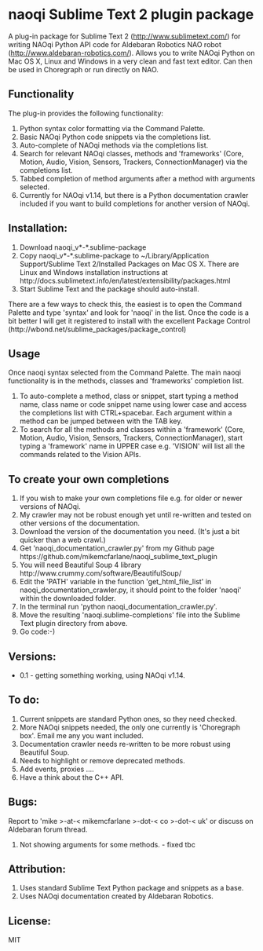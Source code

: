<h1>naoqi Sublime Text 2 plugin package</h1>

A plug-in package for Sublime Text 2 (http://www.sublimetext.com/) for writing NAOqi Python API code for Aldebaran Robotics NAO robot (http://www.aldebaran-robotics.com/). Allows you to write NAOqi Python on Mac OS X, Linux and Windows in a very clean and fast text editor. Can then be used in Choregraph or run directly on NAO.

<h2>Functionality</h2>
The plug-in provides the following functionality:
<ol>
<li>Python syntax color formatting via the Command Palette.</li>
<li>Basic NAOqi Python code snippets via the completions list.</li>
<li>Auto-complete of NAOqi methods via the completions list.</li>
<li>Search for relevant NAOqi classes, methods and 'frameworks' (Core, Motion, Audio, Vision, Sensors, Trackers, ConnectionManager) via the completions list.</li>
<li>Tabbed completion of method arguments after a method with arguments selected.</li>
<li>Currently for NAOqi v1.14, but there is a Python documentation crawler included if you want to build completions for another version of NAOqi.</li>
</ol>

<h2>Installation:</h2>
<ol>
<li>Download naoqi_v*-*.sublime-package</li>
<li>Copy naoqi_v*-*.sublime-package to ~/Library/Application Support/Sublime Text 2/Installed Packages on Mac OS X. There are Linux and Windows installation instructions at http://docs.sublimetext.info/en/latest/extensibility/packages.html</li>
<li>Start Sublime Text and the package should auto-install.</li>
</ol>
There are a few ways to check this, the easiest is to open the Command Palette and type 'syntax' and look for 'naoqi' in the list.
Once the code is a bit better I will get it registered to install with the excellent Package Control (http://wbond.net/sublime_packages/package_control) 

<h2>Usage</h2>
Once naoqi syntax selected from the Command Palette. The main naoqi functionality is in the methods, classes and 'frameworks' completion list.
<ol>
<li>To auto-complete a method, class or snippet, start typing a method name, class name or code snippet name using lower case and access the completions list with CTRL+spacebar. Each argument within a method can be jumped between with the TAB key.</li>
<li>To search for all the methods and classes within a 'framework' (Core, Motion, Audio, Vision, Sensors, Trackers, ConnectionManager), start typing a 'framework' name in UPPER case e.g. 'VISION' will list all the commands related to the Vision APIs.</li>
</ol>

<h2>To create your own completions</h2>
<ol>
<li>If you wish to make your own completions file e.g. for older or newer versions of NAOqi.</li>
<li>My crawler may not be robust enough yet until re-written and tested on other versions of the documentation.</li>
<li>Download the version of the documentation you need. (It's just a bit quicker than a web crawl.)</li>
<li>Get 'naoqi_documentation_crawler.py' from my Github page https://github.com/mikemcfarlane/naoqi_sublime_text_plugin</li>
<li>You will need Beautiful Soup 4 library http://www.crummy.com/software/BeautifulSoup/</li>
<li>Edit the 'PATH' variable in the function 'get_html_file_list' in naoqi_documentation_crawler.py, it should point to the folder 'naoqi' within the downloaded folder.</li>
<li>In the terminal run 'python naoqi_documentation_crawler.py'.</li>
<li>Move the resulting 'naoqi.sublime-completions' file into the Sublime Text plugin directory from above.</li>
<li>Go code:-)</li>
</ol>

<h2>Versions:</h2>
<ul>
<li>0.1 - getting something working, using NAOqi v1.14.</li>
</ul>

<h2>To do:</h2>
<ol>
<li>Current snippets are standard Python ones, so they need checked.</li>
<li>More NAOqi snippets needed, the only one currently is 'Choregraph box'. Email me any you want included.</li>
<li>Documentation crawler needs re-written to be more robust using Beautiful Soup.</li>
<li>Needs to highlight or remove deprecated methods.</li>
<li>Add events, proxies ....</li>
<li>Have a think about the C++ API.</li>
</ol>

<h2>Bugs:</h2>
Report to 'mike >-at-< mikemcfarlane >-dot-< co >-dot-< uk' or discuss on Aldebaran forum thread.
<ol>
<li>Not showing arguments for some methods. - fixed tbc</li>
</ol>


<h2>Attribution:</h2>
<ol>
<li>Uses standard Sublime Text Python package and snippets as a base.</li>
<li>Uses NAOqi documentation created by Aldebaran Robotics.</li>
</ol>

<h2>License:</h2>
MIT

